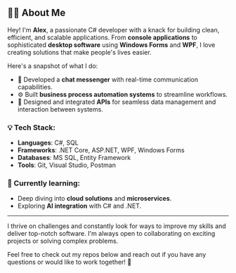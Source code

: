 ## 👨‍💻 About Me

Hey! I'm **Alex**, a passionate C# developer with a knack for building clean, efficient, and scalable applications. From **console applications** to sophisticated **desktop software** using **Windows Forms** and **WPF**, I love creating solutions that make people's lives easier.

Here's a snapshot of what I do:
- 💬 Developed a **chat messenger** with real-time communication capabilities.
- ⚙️ Built **business process automation systems** to streamline workflows.
- 🔌 Designed and integrated **APIs** for seamless data management and interaction between systems.

### 💡 Tech Stack:
- **Languages**: C#, SQL
- **Frameworks**: .NET Core, ASP.NET, WPF, Windows Forms
- **Databases**: MS SQL, Entity Framework
- **Tools**: Git, Visual Studio, Postman

### 🌱 Currently learning:
- Deep diving into **cloud solutions** and **microservices**.
- Exploring **AI integration** with C# and .NET.

---

I thrive on challenges and constantly look for ways to improve my skills and deliver top-notch software. I'm always open to collaborating on exciting projects or solving complex problems.

Feel free to check out my repos below and reach out if you have any questions or would like to work together! 🚀
